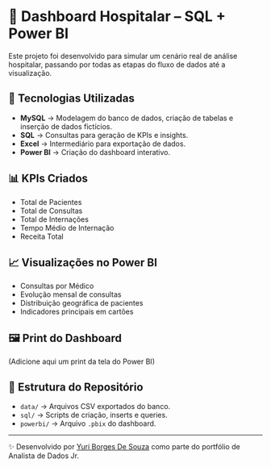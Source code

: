 # 🏥 Dashboard Hospitalar – SQL + Power BI

Este projeto foi desenvolvido para simular um cenário real de análise hospitalar, passando por todas as etapas do fluxo de dados até a visualização.

## 🚀 Tecnologias Utilizadas
- **MySQL** → Modelagem do banco de dados, criação de tabelas e inserção de dados fictícios.
- **SQL** → Consultas para geração de KPIs e insights.
- **Excel** → Intermediário para exportação de dados.
- **Power BI** → Criação do dashboard interativo.

## 📊 KPIs Criados
- Total de Pacientes
- Total de Consultas
- Total de Internações
- Tempo Médio de Internação
- Receita Total

## 📈 Visualizações no Power BI
- Consultas por Médico
- Evolução mensal de consultas
- Distribuição geográfica de pacientes
- Indicadores principais em cartões

## 🖼️ Print do Dashboard
(Adicione aqui um print da tela do Power BI)

## 📂 Estrutura do Repositório
- `data/` → Arquivos CSV exportados do banco.
- `sql/` → Scripts de criação, inserts e queries.
- `powerbi/` → Arquivo `.pbix` do dashboard.

---
✨ Desenvolvido por [Yuri Borges De Souza](www.linkedin.com/in/yuri-borges-dados) como parte do portfólio de Analista de Dados Jr.
